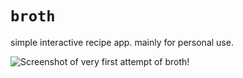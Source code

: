# `broth`

simple interactive recipe app. mainly for personal use.

![Screenshot of very first attempt of broth!](https://i.ibb.co/N2j31Gp/Bildschirmfoto-2021-02-06-um-23-25-39.png)
